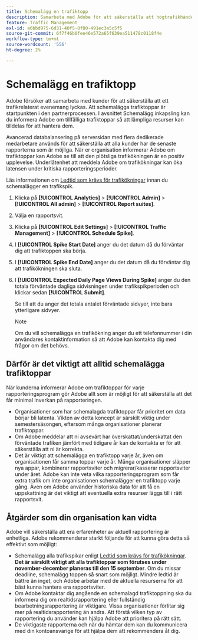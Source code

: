 ```yaml
---
title: Schemalägg en trafiktopp
description: Samarbeta med Adobe för att säkerställa att högtrafikhändelser inte får någon fördröjning.
feature: Traffic Management
exl-id: a6bbd975-6d31-40f5-8f80-491ec3a5c5f5
source-git-commit: 6f7f46b0fee46e572a65f639ea511478c0118f4e
workflow-type: tm+mt
source-wordcount: '556'
ht-degree: 2%

---
```


# Schemalägg en trafiktopp

Adobe försöker att samarbeta med kunder för att säkerställa att ett trafikrelaterat evenemang lyckas. Att schemalägga trafiktoppar är startpunkten i den partnerprocessen. I avsnittet Schemalägg inkapsling kan du informera Adobe om tillfälliga trafiktoppar så att lämpliga resurser kan tilldelas för att hantera dem.

Avancerad databalansering på serversidan med flera dedikerade medarbetare används för att säkerställa att alla kunder har de senaste rapporterna som är möjliga. När er organisation informerar Adobe om trafiktoppar kan Adobe se till att den plötsliga trafikökningen är en positiv upplevelse. Underlåtenhet att meddela Adobe om trafikökningar kan öka latensen under kritiska rapporteringsperioder.

Läs informationen om [Ledtid som krävs för trafikökningar](/help/admin/admin/c-manage-report-suites/c-edit-report-suites/c-traffic-management/traffic-lead-time.md) innan du schemalägger en trafikspik.

1. Klicka på **[!UICONTROL Analytics]** > **[!UICONTROL Admin]** > **[!UICONTROL All admin]** > **[!UICONTROL Report suites]**.
1. Välja en rapportsvit.
1. Klicka på **[!UICONTROL Edit Settings]** > **[!UICONTROL Traffic Management]** > **[!UICONTROL Schedule Spike]**.
1. I **[!UICONTROL Spike Start Date]** anger du det datum då du förväntar dig att trafiktoppen ska börja.
1. I **[!UICONTROL Spike End Date]** anger du det datum då du förväntar dig att trafikökningen ska sluta.
1. I **[!UICONTROL Expected Daily Page Views During Spike]** anger du den totala förväntade dagliga sidvisningen under trafikspikperioden och klickar sedan **[!UICONTROL Submit]**.

   Se till att du anger det totala antalet förväntade sidvyer, inte bara ytterligare sidvyer.

   >[!NOTE]
   >
   >Om du vill schemalägga en trafikökning anger du ett telefonnummer i din användares kontaktinformation så att Adobe kan kontakta dig med frågor om det behövs.

## Därför är det viktigt att alltid schemalägga trafiktoppar

När kunderna informerar Adobe om trafiktoppar för varje rapporteringsprogram gör Adobe allt som är möjligt för att säkerställa att det får minimal inverkan på rapporteringen.

* Organisationer som har schemalagda trafiktoppar får prioritet om data börjar bli latenta. Vikten av detta koncept är särskilt viktig under semestersäsongen, eftersom många organisationer planerar trafiktoppar.
* Om Adobe meddelar att ni avsevärt har överskattat/underskattat den förväntade trafiken jämfört med tidigare år kan de kontakta er för att säkerställa att ni är korrekta.
* Det är viktigt att schemalägga en trafiktopp varje år, även om organisationen får samma toppar varje år. Många organisationer släpper nya appar, kombinerar rapportsviter och migrerar/kasserar rapportsviter under året. Adobe kan inte veta vilka rapporteringsprogram som får extra trafik om inte organisationen schemalägger en trafiktopp varje gång. Även om Adobe använder historiska data för att få en uppskattning är det viktigt att eventuella extra resurser läggs till i rätt rapportsvit.

## Åtgärder som din organisation kan vidta

Adobe vill säkerställa att era erfarenheter av aktuell rapportering är enhetliga. Adobe rekommenderar starkt följande för att kunna göra detta så effektivt som möjligt:

* Schemalägg alla trafikspikar enligt [Ledtid som krävs för trafikökningar](traffic-lead-time.md). **Det är särskilt viktigt att alla trafiktoppar som förutses under november-december planeras till den 15 september**. Om du missar deadline, schemalägg toppen så snart som möjligt. Mindre ledtid är bättre än inget, och Adobe arbetar med de aktuella resurserna för att bäst kunna hantera era rapportsviter.
* Om Adobe kontaktar dig angående en schemalagd trafiktoppning ska du informera dig om realtidsrapportering eller fullständig bearbetningsrapportering är viktigare. Vissa organisationer förlitar sig mer på realtidsrapportering än andra. Att förstå vilken typ av rapportering du använder kan hjälpa Adobe att prioritera på rätt sätt.
* De viktigaste rapporterna och när du hämtar dem kan du kommunicera med din kontoansvarige för att hjälpa dem att rekommendera åt dig.
